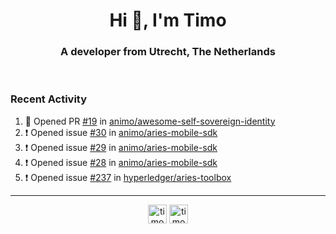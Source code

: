 <h1 align="center">Hi 👋, I'm Timo</h1>
<h3 align="center">A developer from Utrecht, The Netherlands</h3>
<br/>
<!-- https://github.com/rahuldkjain/github-profile-readme-generator --!>

<!--  <p align="left"><img src="https://github-readme-stats.vercel.app/api?username=timoglastra&show_icons=true&count_private=true&" alt="timoglastra" /></p> --!>

<!--
Github language stats
<p align="left"><img src="https://github-readme-stats.vercel.app/api/top-langs/?username=timoglastra&layout=compact" alt="timoglastra" /><p>
-->

<!-- Codestats language stats -->
<!-- <p align="left"><img src="https://codestats-readme.vercel.app/api/top-langs/?username=timoglastra&layout=compact&language_count=12" alt="timoglastra" /><p>    --!>
  
<h3>Recent Activity</h3>

<!--START_SECTION:activity-->
1. 💪 Opened PR [#19](https://github.com/animo/awesome-self-sovereign-identity/pull/19) in [animo/awesome-self-sovereign-identity](https://github.com/animo/awesome-self-sovereign-identity)
2. ❗️ Opened issue [#30](https://github.com/animo/aries-mobile-sdk/issues/30) in [animo/aries-mobile-sdk](https://github.com/animo/aries-mobile-sdk)
3. ❗️ Opened issue [#29](https://github.com/animo/aries-mobile-sdk/issues/29) in [animo/aries-mobile-sdk](https://github.com/animo/aries-mobile-sdk)
4. ❗️ Opened issue [#28](https://github.com/animo/aries-mobile-sdk/issues/28) in [animo/aries-mobile-sdk](https://github.com/animo/aries-mobile-sdk)
5. ❗️ Opened issue [#237](https://github.com/hyperledger/aries-toolbox/issues/237) in [hyperledger/aries-toolbox](https://github.com/hyperledger/aries-toolbox)
<!--END_SECTION:activity-->

---

<p align="center">
<a href="https://twitter.com/timoglastra" target="blank"><img align="center" src="https://cdn.jsdelivr.net/npm/simple-icons@3.0.1/icons/twitter.svg" alt="timoglastra" height="30" width="30" /></a>
<a href="https://linkedin.com/in/timoglastra" target="blank"><img align="center" src="https://cdn.jsdelivr.net/npm/simple-icons@3.0.1/icons/linkedin.svg" alt="timoglastra" height="30" width="30" /></a>
</p>



